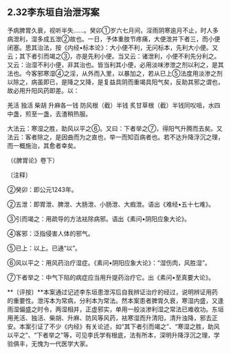 ## 2.32李东垣自治泄泻案

予病脾胃久衰，视听半失……。癸卯①岁六七月间，淫雨阴寒逾月不止，时人多病泄利，湿多成五泄②故也。一日，予体重肢节疼痛，大便泄并下者三，而小便闭塞。思其治法，按《内经•标本论》：大小便不利，无问标本，先利大小便。又云；其下者引而竭之③，亦是先利小便。当又云：诸泄利，小便不利先分利之。又云：治湿不利小便，非其治也。皆当利其小便，必用淡味渗泄之剂以利之，是其法也。今客邪寒湿④之淫，从外而入里，以暴加之，若从已上⑤法度用淡渗之剂以除之，病虽即已，是降之又降，是复益具阴而重竭具阳气矣，反助其邪之谓也，故必用升阳风药即差。以：

羌活 独活 柴胡 升麻各一钱 防风根（截）半钱 炙甘草根（截）半钱同㕮咀，水四中盏，煎至一盏，去渣稍热服。

大法云：寒湿之胜，助风以平之⑥。又曰：下者举之⑦，得阳气升腾而去矣。又法云：客者除之，是因曲而为之直也，举一而知百病者也。若不达升降浮沉之理，而一概施治，其愈者幸矣。

（《脾胃论》卷下）

〔注释〕

②癸卯：即公元1243年。

②五泄：即胃泄、脾泄、大肠泄、小肠泄、大瘕泄。语出《难经•五十七难》。

③引而竭之：用疏导的方法袪除病邪。语出《素问•阴阳应象大论》。

④客邪：泛指侵害人体的邪气。

⑤已上：以上。已通“以”。

⑥风以平之：用风药治疗湿症。《素问•阴阳应象大论》：“湿伤肉，风胜湿”。

⑦下者举之：中气下陷的病症应当用升提药治疗它。出《素问•至真要大论》。

**〔评按〕**本案通过记述李东垣患泄泻后自我辨证治疗的经过，说明辨证用药的重要性。泄泻本为常病，分利本为常法。然本案患者脾胃久衰，寒湿内盛，又逢雨湿偏盛之时令，两湿相并，正虚邪实，单用一般淡渗利湿之常法已难收功。东垣用羌活、独活、柴胡、升麻、防风等风药，袪寒湿而升清阳，清升浊降，邪去正安。本案引证了不少《内经》有关论述，如“其下者引而竭之”、“寒湿之胜，助风以平之”、“下者举之”等，可见李氏学有根底，法有所本，深明升降浮沉之理，学验俱丰，无愧为一代医学大家。
